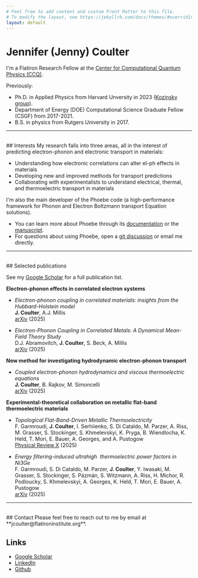 ```yaml
---
# Feel free to add content and custom Front Matter to this file.
# To modify the layout, see https://jekyllrb.com/docs/themes/#overriding-theme-defaults
layout: default
---
```


# Jennifer (Jenny) Coulter

I'm a Flatiron Research Fellow at the [Center for Computational Quantum Physics (CCQ)](https://www.simonsfoundation.org/flatiron/center-for-computational-quantum-physics/).

Previously:
 * Ph.D. in Applied Physics from Harvard Unversity in 2023 ([Kozinsky group](https://mir.g.harvard.edu/)).
 * Department of Energy (DOE) Computational Science Graduate Fellow (CSGF) from 2017-2021.
 * B.S. in physics from Rutgers University in 2017.

---
<br>
## Interests
My research falls into three areas, all in the interest of predicting electron-phonon and electronic transport in materials:

* Understanding how electronic correlations can alter el-ph effects in materials
* Developing new and improved methods for transport predictions
* Collaborating with experimentalists to understand electrical, thermal, and thermoelectric transport in materials 

I'm also the main developer of the Phoebe code (a high-performance framework for Phonon and Electron Boltzmann transport Equation solutions).
  * You can learn more about Phoebe through its [documentation](https://phoebe.readthedocs.io/en/develop/introduction.html) or the [manuscript](https://dx.doi.org/10.1088/2515-7639/ac86f6).
  * For questions about using Phoebe, open a [git discussion](https://github.com/phoebe-team/phoebe/discussions) or email me directly. 

---
<br>
## Selected publications 

See my [Google Scholar](https://scholar.google.com/citations?view_op=list_works&hl=en&hl=en&user=4-QTKr4AAAAJ&sortby=pubdate) for a full publication list. 

**Electron-phonon effects in correlated electron systems**

  * _Electron-phonon coupling in correlated materials: insights from the Hubbard-Holstein model_  <br/>
  **J. Coulter**, A.J. Millis <br/>
  [arXiv](https://arxiv.org/abs/2505.08081) (2025)

  * _Electron-Phonon Coupling in Correlated Metals: A Dynamical Mean-Field Theory Study_ <br/>
  D.J. Abramovitch, **J. Coulter**, S. Beck, A. Millis <br/>
  [arXiv](https://arxiv.org/abs/2505.03958) (2025)

**New method for investigating hydrodynamic electron-phonon transport**

  * _Coupled electron-phonon hydrodynamics and viscous thermoelectric equations_ <br/>
  **J. Coulter**, B. Rajkov, M. Simoncelli <br/>
  [arXiv](https://arxiv.org/abs/2503.07560) (2025)

**Experimental-theoretical collaboration on metallic flat-band thermoelectric materials**

  * _Topological Flat-Band-Driven Metallic Thermoelectricity_ <br/>
  F. Garmroudi, **J. Coulter**, I. Serhiienko, S. Di Cataldo, M. Parzer, A. Riss, M. Grasser, S. Stockinger, S. Khmelevskyi, K. Pryga, B. Wiendlocha, K. Held, T. Mori, E. Bauer, A. Georges, and A. Pustogow <br/>
  [Physical Review X](https://doi.org/10.1103/PhysRevX.15.021054) (2025)

  * _Energy filtering-induced ultrahigh  thermoelectric power factors in Ni3Ge_ <br/>
  F. Garmroudi, S. Di Cataldo, M. Parzer, **J. Coulter**, Y. Iwasaki, M. Grasser, S. Stockinger, S. Pázmán, S. Witzmann, A. Riss, H. Michor, R. Podloucky, S. Khmelevskyi, A. Georges, K. Held, T. Mori, E. Bauer, A. Pustogow <br/>
  [arXiv](https://arxiv.org/abs/2501.04891) (2025)  

---
<br>
## Contact
Please feel free to reach out to me by email at **jcoulter@flatironinstitute.org**.

## Links
* [Google Scholar](https://scholar.google.com/citations?hl=en&user=4-QTKr4AAAAJ)
* [LinkedIn](https://www.linkedin.com/in/jenny-coulter-0945b7105/)
* [Github](https://github.com/jcoulter12)

